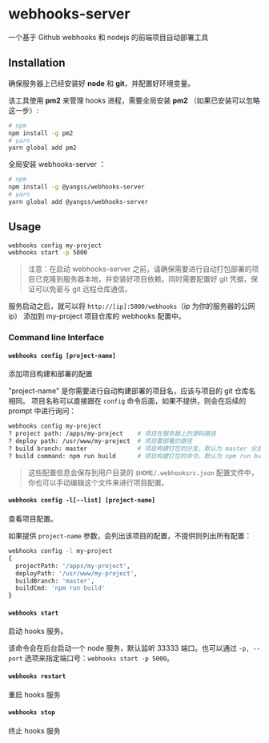 # webhooks-server
一个基于 Github webhooks 和 nodejs 的前端项目自动部署工具

## Installation
确保服务器上已经安装好 **node** 和 **git**，并配置好环境变量。

该工具使用 **pm2** 来管理 hooks 进程，需要全局安装 **pm2** （如果已安装可以忽略这一步）:
```sh
# npm
npm install -g pm2
# yarn
yarn global add pm2
```
全局安装 webhooks-server ：
```sh
# npm
npm install -g @yangss/webhooks-server
# yarn
yarn global add @yangss/webhooks-server
```
## Usage

```sh
webhooks config my-project
webhooks start -p 5000
```
>注意：在启动 webhooks-server 之前，请确保需要进行自动打包部署的项目已克隆到服务器本地，并安装好项目依赖。同时需要配置好 git 凭据，保证可以免密与 git 远程仓库通信。

服务启动之后，就可以将 `http://[ip]:5000/webhooks`（ip 为你的服务器的公网 ip） 添加到 my-project 项目仓库的 webhooks 配置中。
### Command line Interface
#### `webhooks config [project-name]`
添加项目构建和部署的配置

"project-name" 是你需要进行自动构建部署的项目名，应该与项目的 git 仓库名相同。
项目名称可以直接跟在 `config` 命令后面，如果不提供，则会在后续的 prompt 中进行询问：
```sh
webhooks config my-project
? project path: /apps/my-project    # 项目在服务器上的源码路径
? deploy path: /usr/www/my-project  # 项目要部署的路径
? build branch: master              # 项目构建打包的分支，默认为 master 分支
? build command: npm run build      # 项目构建打包的命令，默认为 npm run build
```
>这些配置信息会保存到用户目录的 `$HOME/.webhooksrc.json` 配置文件中，你也可以手动编辑这个文件来进行项目配置。
#### `webhooks config -l[--list] [project-name]`
查看项目配置。

如果提供 `project-name` 参数，会列出该项目的配置，不提供则列出所有配置：
```sh
webhooks config -l my-project
{
  projectPath: '/apps/my-project',
  deployPath: '/usr/www/my-project',
  buildBranch: 'master',
  buildCmd: 'npm run build'
}
```
#### `webhooks start`
启动 hooks 服务。

该命令会在后台启动一个 node 服务，默认监听 33333 端口。也可以通过 `-p, --port` 选项来指定端口号：`webhooks start -p 5000`。
#### `webhooks restart`
重启 hooks 服务

#### `webhooks stop`
终止 hooks 服务